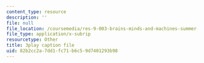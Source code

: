 ```yaml
---
content_type: resource
description: ''
file: null
file_location: /coursemedia/res-9-003-brains-minds-and-machines-summer-course-summer-2015/82b2cc2a7dd1fc71b6c59d7401293b98_PlAelAX6gSU.srt
file_type: application/x-subrip
resourcetype: Other
title: 3play caption file
uid: 82b2cc2a-7dd1-fc71-b6c5-9d7401293b98
---
```

